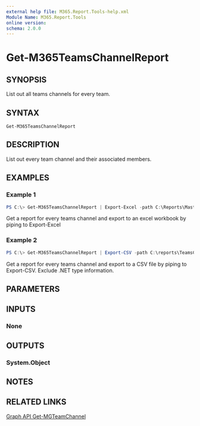 ```yaml
---
external help file: M365.Report.Tools-help.xml
Module Name: M365.Report.Tools
online version:
schema: 2.0.0
---
```


# Get-M365TeamsChannelReport

## SYNOPSIS
List out all teams channels for every team. 

## SYNTAX

```
Get-M365TeamsChannelReport
```

## DESCRIPTION
List out every team channel and their associated members. 

## EXAMPLES

### Example 1
```powershell
PS C:\> Get-M365TeamsChannelReport | Export-Excel -path C:\Reports\MasterReport.xlsx -Worksheetname TeamsChannelReport -Tablename TeamsChannels -Autosize
```

Get a report for every teams channel and export to an excel workbook by piping to Export-Excel

### Example 2
```powershell
PS C:\> Get-M365TeamsChannelReport | Export-CSV -path C:\reports\TeamsChannelReport.csv -notypeinformation 
```

Get a report for every teams channel and export to a CSV file by piping to Export-CSV. Exclude .NET type information. 

## PARAMETERS

## INPUTS

### None

## OUTPUTS

### System.Object
## NOTES

## RELATED LINKS
[Graph API Get-MGTeamChannel](https://learn.microsoft.com/en-us/powershell/module/microsoft.graph.teams/get-mgteamchannel?view=graph-powershell-beta)